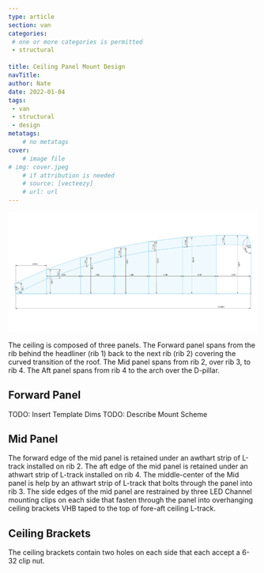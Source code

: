 ```yaml
---
type: article
section: van
categories: 
 # one or more categories is permitted
 - structural

title: Ceiling Panel Mount Design
navTitle:
author: Nate
date: 2022-01-04
tags:
 - van
 - structural
 - design
metatags:
	# no metatags
cover: 
	# image file
# img: cover.jpeg
	# if attribution is needed
	# source: [vecteezy]
	# url: url
---
```


![ceiling forward rib dimensions](front-ribs-dims.png)

The ceiling is composed of three panels.  The Forward panel spans from the rib behind the headliner (rib 1) back to the next rib (rib 2) covering the curved transition of the roof.  The Mid panel spans from rib 2, over rib 3, to rib 4.  The Aft panel spans from rib 4 to the arch over the D-pillar.

## Forward Panel

TODO: Insert Template Dims
TODO: Describe Mount Scheme

## Mid Panel

The forward edge of the mid panel is retained under an awthart strip of L-track installed on rib 2.  The aft edge of the mid panel is retained under an athwart strip of L-track installed on rib 4.  The middle-center of the Mid panel is help by an athwart strip of L-track that bolts through the panel into rib 3.  The side edges of the mid panel are restrained by three LED Channel mounting clips on each side that fasten through the panel into overhanging ceiling brackets VHB taped to the top of fore-aft ceiling L-track.

## Ceiling Brackets
The ceiling brackets contain two holes on each side that each accept a 6-32 clip nut.

